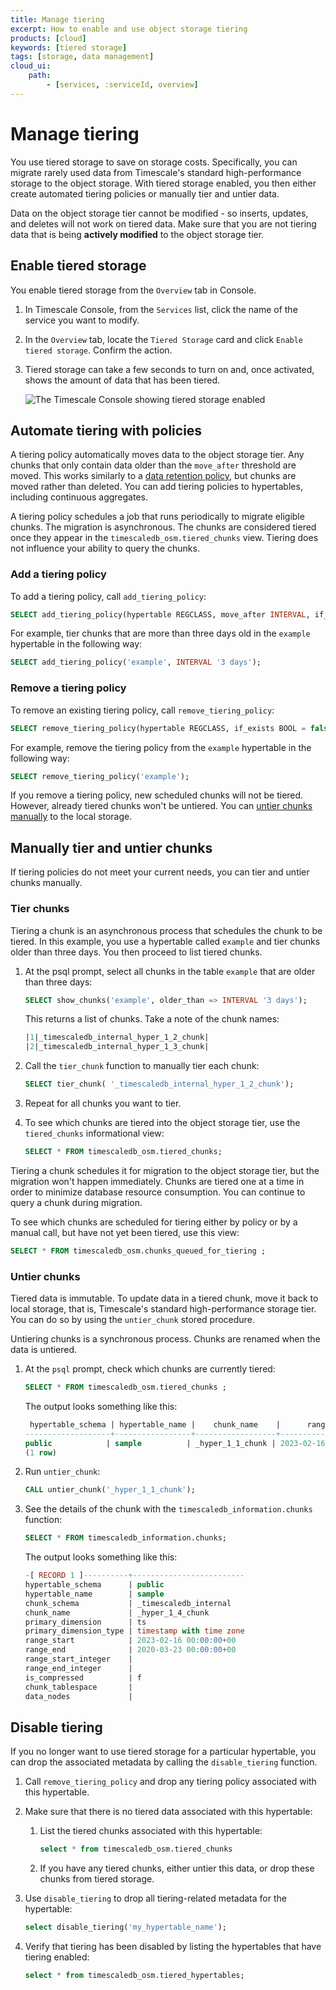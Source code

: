 ```yaml
---
title: Manage tiering
excerpt: How to enable and use object storage tiering
products: [cloud]
keywords: [tiered storage]
tags: [storage, data management]
cloud_ui:
    path:
        - [services, :serviceId, overview]
---
```


# Manage tiering

You use tiered storage to save on storage costs. Specifically, you can migrate rarely used data from Timescale's standard high-performance storage to the object storage. With tiered storage enabled, you then either create automated tiering policies or manually tier and untier data.

Data on the object storage tier cannot be modified - so inserts, updates, and deletes will not work on tiered data. Make sure that you are not tiering data that is being <b>actively modified</b> to the object storage tier.

## Enable tiered storage

You enable tiered storage from the `Overview` tab in Console.

<Procedure>

1.  In Timescale Console, from the `Services` list, click the name of
    the service you want to modify.
1.  In the `Overview` tab, locate the `Tiered Storage` card and click
    `Enable tiered storage`. Confirm the action.
1.  Tiered storage can take a few seconds to turn on and, once activated, shows the amount of
    data that has been tiered.   

    <img class="main-content__illustration"
    src="https://assets.timescale.com/docs/images/enable-data-tiering-ga.png"
    width={1375} height={944}
    alt="The Timescale Console showing tiered storage enabled" />

</Procedure>

## Automate tiering with policies

A tiering policy automatically moves data to the object storage tier. Any chunks that only contain data
older than the `move_after` threshold are moved. This works similarly to a
[data retention policy][data-retention], but chunks are moved rather than deleted. You can add tiering policies to hypertables, including continuous aggregates.

A tiering policy schedules a job that runs periodically to migrate eligible chunks. The migration is asynchronous. The chunks are considered tiered once they appear in the `timescaledb_osm.tiered_chunks` view. Tiering does not influence your ability to query the chunks.

### Add a tiering policy

To add a tiering policy, call `add_tiering_policy`:

```sql
SELECT add_tiering_policy(hypertable REGCLASS, move_after INTERVAL, if_not_exists BOOL = false);
```

For example, tier chunks that are more than three days old in the `example` hypertable in the following way: 

```sql
SELECT add_tiering_policy('example', INTERVAL '3 days');
```

### Remove a tiering policy

To remove an existing tiering policy, call `remove_tiering_policy`:

```sql
SELECT remove_tiering_policy(hypertable REGCLASS, if_exists BOOL = false);
```

For example, remove the tiering policy from the `example` hypertable in the following way:

```sql
SELECT remove_tiering_policy('example');
```

If you remove a tiering policy, new scheduled chunks will not be tiered. However, already tiered chunks won't be untiered. You can [untier chunks manually](#manually-tier-and-untier-chunks) to the local storage.

## Manually tier and untier chunks

If tiering policies do not meet your current needs, you can tier and untier chunks manually. 

### Tier chunks

Tiering a chunk is an asynchronous process that schedules the chunk to be tiered. In this example, you use a hypertable called `example` and tier chunks older than three days. You then proceed to list tiered chunks.

<Procedure>

1. At the psql prompt, select all chunks in the table `example` that are older
   than three days:

   ```sql
   SELECT show_chunks('example', older_than => INTERVAL '3 days');
   ```

    This returns a list of chunks. Take a note of the chunk names:

   ```sql
   |1|_timescaledb_internal_hyper_1_2_chunk|
   |2|_timescaledb_internal_hyper_1_3_chunk|
   ```

1. Call the `tier_chunk` function to manually tier each chunk:

   ```sql
   SELECT tier_chunk( '_timescaledb_internal_hyper_1_2_chunk');
   ```

1. Repeat for all chunks you want to tier.

1. To see which chunks are tiered into the object storage tier, use the `tiered_chunks` informational view:

    ```sql
    SELECT * FROM timescaledb_osm.tiered_chunks;
    ```

</Procedure>

Tiering a chunk schedules it for migration to the object storage tier, but the migration won't happen immediately. Chunks are tiered one at a time in order to minimize database resource consumption. You can continue to query a chunk during migration.

To see which chunks are scheduled for tiering either by policy or by a manual call, but have not yet been tiered, use this view:

```sql
SELECT * FROM timescaledb_osm.chunks_queued_for_tiering ;
```

### Untier chunks

Tiered data is immutable. To update data in a tiered chunk, move it back to local storage, that is, Timescale's standard high-performance storage tier. You can do so by using the `untier_chunk` stored procedure.

Untiering chunks is a synchronous process. Chunks are renamed when the data is untiered.

<Procedure>

1.  At the `psql` prompt, check which chunks are currently tiered:

    ```sql
    SELECT * FROM timescaledb_osm.tiered_chunks ;
    ```

    The output looks something like this:

    ```sql
     hypertable_schema | hypertable_name |    chunk_name    |      range_start       |       range_end
    -------------------+-----------------+------------------+------------------------+------------------------
    public            | sample          | _hyper_1_1_chunk | 2023-02-16 00:00:00+00 | 2023-02-23 00:00:00+00
    (1 row)
    ```

1.  Run `untier_chunk`:

    ```sql
    CALL untier_chunk('_hyper_1_1_chunk');
    ```

1.  See the details of the chunk with the
    `timescaledb_information.chunks` function:

    ```sql
    SELECT * FROM timescaledb_information.chunks;
    ```

    The output looks something like this:

    ```sql
    -[ RECORD 1 ]----------+-------------------------
    hypertable_schema      | public
    hypertable_name        | sample
    chunk_schema           | _timescaledb_internal
    chunk_name             | _hyper_1_4_chunk
    primary_dimension      | ts
    primary_dimension_type | timestamp with time zone
    range_start            | 2023-02-16 00:00:00+00
    range_end              | 2020-03-23 00:00:00+00
    range_start_integer    |
    range_end_integer      |
    is_compressed          | f
    chunk_tablespace       |
    data_nodes             |
    ```

</Procedure>


## Disable tiering 

If you no longer want to use tiered storage for a particular hypertable, you
can drop the associated metadata by calling the `disable_tiering` function.

<Procedure>

1. Call `remove_tiering_policy` and drop any tiering policy associated with this hypertable.

1. Make sure that there is no tiered data associated with this hypertable:

    1. List the tiered chunks associated with this hypertable:
   
       ```sql
       select * from timescaledb_osm.tiered_chunks 
       ```

    1. If you have any tiered chunks, either untier this data, or drop these chunks from tiered storage.

1. Use `disable_tiering` to drop all tiering-related metadata for the hypertable:

   ```sql
   select disable_tiering('my_hypertable_name');
   ```

1. Verify that tiering has been disabled by listing the hypertables that have tiering enabled:

   ```sql
   select * from timescaledb_osm.tiered_hypertables;
   ```

</Procedure>

[data-retention]: /use-timescale/:currentVersion:/data-retention/